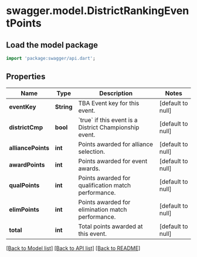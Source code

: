 # swagger.model.DistrictRankingEventPoints

## Load the model package
```dart
import 'package:swagger/api.dart';
```

## Properties
Name | Type | Description | Notes
------------ | ------------- | ------------- | -------------
**eventKey** | **String** | TBA Event key for this event. | [default to null]
**districtCmp** | **bool** | &#x60;true&#x60; if this event is a District Championship event. | [default to null]
**alliancePoints** | **int** | Points awarded for alliance selection. | [default to null]
**awardPoints** | **int** | Points awarded for event awards. | [default to null]
**qualPoints** | **int** | Points awarded for qualification match performance. | [default to null]
**elimPoints** | **int** | Points awarded for elimination match performance. | [default to null]
**total** | **int** | Total points awarded at this event. | [default to null]

[[Back to Model list]](../README.md#documentation-for-models) [[Back to API list]](../README.md#documentation-for-api-endpoints) [[Back to README]](../README.md)


